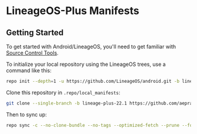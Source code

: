 LineageOS-Plus Manifests
========================

Getting Started
---------------

To get started with Android/LineageOS, you'll need to get familiar with [Source Control Tools](https://source.android.com/setup/develop).

To initialize your local repository using the LineageOS trees, use a command like this:
```bash
repo init --depth=1 -u https://github.com/LineageOS/android.git -b lineage-22.1 --git-lfs
```

Clone this repository in `.repo/local_manifests`:
```bash
git clone --single-branch -b lineage-plus-22.1 https://github.com/aepranata/atiga_manifests.git .repo/local_manifests
```

Then to sync up:
```bash
repo sync -c --no-clone-bundle --no-tags --optimized-fetch --prune --force-sync -j8
```
